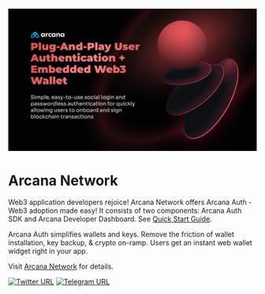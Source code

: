 ![Arcana Network Auth Banner](https://raw.githubusercontent.com/arcana-network/branding/main/an_banner_docs.png)

# Arcana Network

Web3 application developers rejoice!
Arcana Network offers Arcana Auth - Web3 adoption made easy!
It consists of two components: Arcana Auth SDK and Arcana Developer Dashboard. See [Quick Start Guide](https://docs.beta.arcana.network/walletsdk/wallet_qs.html).

Arcana Auth simplifies wallets and keys. Remove the friction of wallet installation, key backup, & crypto on-ramp. Users get an instant web wallet widget right in your app.

Visit [Arcana Network](https://www.arcana.network/) for details.

<div>
  <a title="Twitter" href="https://twitter.com/ArcanaNetwork"><img alt="Twitter URL" src="https://img.shields.io/twitter/url?style=social&url=https%3A%2F%2Ftwitter.com%2FArcanaNetwork"/></a>
    <a title="Telegram" href="https://telegram.me/ArcanaNetwork"><img alt="Telegram URL" src="https://img.shields.io/badge/-telegram-red?color=white&logo=telegram/url?style=social&url=https%3A%2F%2Ftelegram.me%2FArcanaNetwork"/></a>
</div>

